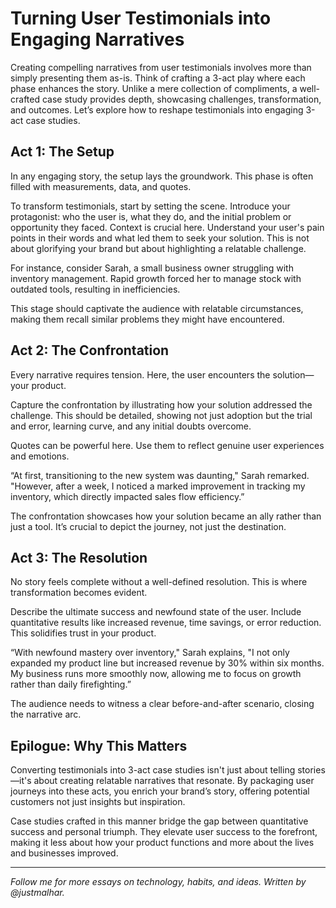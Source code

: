# Turning User Testimonials into Engaging Narratives

Creating compelling narratives from user testimonials involves more than simply presenting them as-is. Think of crafting a 3-act play where each phase enhances the story. Unlike a mere collection of compliments, a well-crafted case study provides depth, showcasing challenges, transformation, and outcomes. Let’s explore how to reshape testimonials into engaging 3-act case studies.

## Act 1: The Setup

In any engaging story, the setup lays the groundwork. This phase is often filled with measurements, data, and quotes.

To transform testimonials, start by setting the scene. Introduce your protagonist: who the user is, what they do, and the initial problem or opportunity they faced. Context is crucial here. Understand your user's pain points in their words and what led them to seek your solution. This is not about glorifying your brand but about highlighting a relatable challenge.

For instance, consider Sarah, a small business owner struggling with inventory management. Rapid growth forced her to manage stock with outdated tools, resulting in inefficiencies.

This stage should captivate the audience with relatable circumstances, making them recall similar problems they might have encountered.

## Act 2: The Confrontation

Every narrative requires tension. Here, the user encounters the solution—your product.

Capture the confrontation by illustrating how your solution addressed the challenge. This should be detailed, showing not just adoption but the trial and error, learning curve, and any initial doubts overcome.

Quotes can be powerful here. Use them to reflect genuine user experiences and emotions.

“At first, transitioning to the new system was daunting," Sarah remarked. "However, after a week, I noticed a marked improvement in tracking my inventory, which directly impacted sales flow efficiency.”

The confrontation showcases how your solution became an ally rather than just a tool. It’s crucial to depict the journey, not just the destination.

## Act 3: The Resolution

No story feels complete without a well-defined resolution. This is where transformation becomes evident.

Describe the ultimate success and newfound state of the user. Include quantitative results like increased revenue, time savings, or error reduction. This solidifies trust in your product.

“With newfound mastery over inventory," Sarah explains, "I not only expanded my product line but increased revenue by 30% within six months. My business runs more smoothly now, allowing me to focus on growth rather than daily firefighting.”

The audience needs to witness a clear before-and-after scenario, closing the narrative arc.

## Epilogue: Why This Matters

Converting testimonials into 3-act case studies isn't just about telling stories—it's about creating relatable narratives that resonate. By packaging user journeys into these acts, you enrich your brand’s story, offering potential customers not just insights but inspiration.

Case studies crafted in this manner bridge the gap between quantitative success and personal triumph. They elevate user success to the forefront, making it less about how your product functions and more about the lives and businesses improved.

---

*Follow me for more essays on technology, habits, and ideas. Written by @justmalhar.*